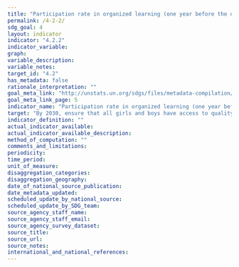 ```yaml
---
title: "Participation rate in organized learning (one year before the official primary entry age), by sex"
permalink: /4-2-2/
sdg_goal: 4
layout: indicator
indicator: "4.2.2"
indicator_variable: 
graph: 
variable_description: 
variable_notes: 
target_id: "4.2"
has_metadata: false
rationale_interpretation: ""
goal_meta_link: "http://unstats.un.org/sdgs/files/metadata-compilation/Metadata-Goal-4.pdf"
goal_meta_link_page: 5
indicator_name: "Participation rate in organized learning (one year before the official primary entry age), by sex"
target: "By 2030, ensure that all girls and boys have access to quality early childhood development, care and pre-primary education so that they are ready for primary education."
indicator_definition: ""
actual_indicator_available: 
actual_indicator_available_description: 
method_of_computation: ""
comments_and_limitations: 
periodicity: 
time_period: 
unit_of_measure: 
disaggregation_categories: 
disaggregation_geography: 
date_of_national_source_publication: 
date_metadata_updated: 
scheduled_update_by_national_source: 
scheduled_update_by_SDG_team: 
source_agency_staff_name: 
source_agency_staff_email: 
source_agency_survey_dataset: 
source_title: 
source_url: 
source_notes: 
international_and_national_references: 
---
```


